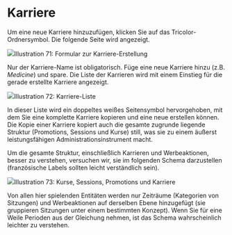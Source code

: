 # Karriere

Um eine neue Karriere hinzuzufügen, klicken Sie auf das Tricolor-Ordnersymbol. Die folgende Seite wird angezeigt.

![](../../../.gitbook/assets/graficos87%20%285%29.png)Illustration 71: Formular zur Karriere-Erstellung

Nur der Karriere-Name ist obligatorisch. Füge eine neue Karriere hinzu \(z.B. _Medicine_\) und spare. Die Liste der Karrieren wird mit einem Einstieg für die gerade erstellte Karriere angezeigt.

![](../../../.gitbook/assets/graficos89%20%286%29.png)Illustration 72: Karriere-Liste

In dieser Liste wird ein doppeltes weißes Seitensymbol hervorgehoben, mit dem Sie eine komplette Karriere kopieren und eine neue erstellen können. Die Kopie einer Karriere kopiert auch die gesamte zugrunde liegende Struktur \(Promotions, Sessions und Kurse\) still, was sie zu einem äußerst leistungsfähigen Administrationsinstrument macht.

Um die gesamte Struktur, einschließlich Karrieren und Werbeaktionen, besser zu verstehen, versuchen wir, sie im folgenden Schema darzustellen \(französische Labels sollten leicht verständlich sein\).

![](../../../.gitbook/assets/graficos90%20%286%29.png)Illustration 73: Kurse, Sessions, Promotions und Karriere

Von allen hier spielenden Entitäten werden nur Zeiträume \(Kategorien von Sitzungen\) und Werbeaktionen auf derselben Ebene hinzugefügt \(sie gruppieren Sitzungen unter einem bestimmten Konzept\). Wenn Sie für eine Weile Perioden aus der Gleichung nehmen, ist das Schema wahrscheinlich leichter zu verstehen.


